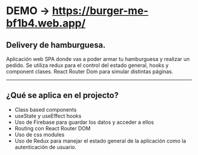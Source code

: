 # DEMO -> https://burger-me-bf1b4.web.app/

## Delivery de hamburguesa.
Aplicación web SPA donde vas a poder armar tu hamburguesa y realizar un pedido. Se utiliza redux para el control del estado general, hooks y component clases. React Router Dom para simular distintas páginas.
***
## ¿Qué se aplica en el projecto?
* Class based components
* useState y useEffect hooks
* Uso de Firebase para guardar los datos y acceder a ellos
* Routing con React Router DOM
* Uso de css modules
* Uso de Redux para manejar el estado general de la aplicación como la autenticación de usuario.
